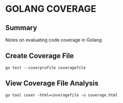 # GOLANG COVERAGE

## Summary

Notes on evaluating code coverage in Golang

## Create Coverage File

```console
go test --coverprofile coveragefile
```

## View Coverage File Analysis

```console
go tool cover -html=coveragefile -o coverage.html
```
